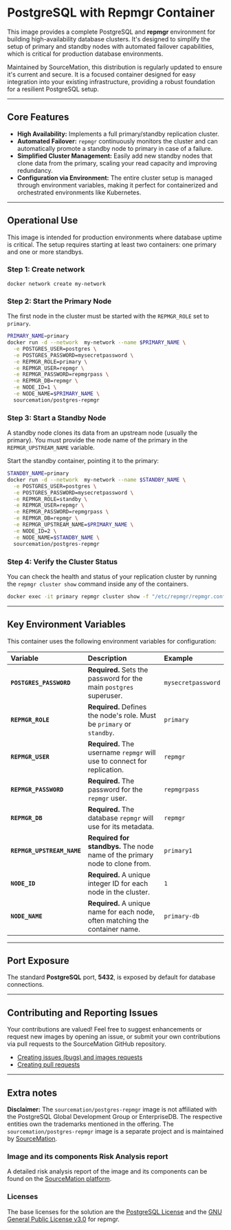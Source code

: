 # PostgreSQL with Repmgr Container

This image provides a complete PostgreSQL and **repmgr** environment for building high-availability database clusters. It's designed to simplify the setup of primary and standby nodes with automated failover capabilities, which is critical for production database environments.

Maintained by SourceMation, this distribution is regularly updated to ensure it's current and secure. It is a focused container designed for easy integration into your existing infrastructure, providing a robust foundation for a resilient PostgreSQL setup.

-----

## Core Features

  * **High Availability:** Implements a full primary/standby replication cluster.
  * **Automated Failover:** `repmgr` continuously monitors the cluster and can automatically promote a standby node to primary in case of a failure.
  * **Simplified Cluster Management:** Easily add new standby nodes that clone data from the primary, scaling your read capacity and improving redundancy.
  * **Configuration via Environment:** The entire cluster setup is managed through environment variables, making it perfect for containerized and orchestrated environments like Kubernetes.

-----

## Operational Use

This image is intended for production environments where database uptime is critical. The setup requires starting at least two containers: one primary and one or more standbys.

### Step 1: Create network
```
docker network create my-network
```

### Step 2: Start the Primary Node

The first node in the cluster must be started with the `REPMGR_ROLE` set to `primary`.

```bash
PRIMARY_NAME=primary
docker run -d --network  my-network --name $PRIMARY_NAME \
  -e POSTGRES_USER=postgres \
  -e POSTGRES_PASSWORD=mysecretpassword \
  -e REPMGR_ROLE=primary \
  -e REPMGR_USER=repmgr \
  -e REPMGR_PASSWORD=repmgrpass \
  -e REPMGR_DB=repmgr \
  -e NODE_ID=1 \
  -e NODE_NAME=$PRIMARY_NAME \
  sourcemation/postgres-repmgr
```

### Step 3: Start a Standby Node

A standby node clones its data from an upstream node (usually the primary). You must provide the node name of the primary in the `REPMGR_UPSTREAM_NAME` variable.

Start the standby container, pointing it to the primary:

```bash
STANDBY_NAME=primary
docker run -d --network  my-network --name $STANDBY_NAME \
  -e POSTGRES_USER=postgres \
  -e POSTGRES_PASSWORD=mysecretpassword \
  -e REPMGR_ROLE=standby \
  -e REPMGR_USER=repmgr \
  -e REPMGR_PASSWORD=repmgrpass \
  -e REPMGR_DB=repmgr \
  -e REPMGR_UPSTREAM_NAME=$PRIMARY_NAME \
  -e NODE_ID=2 \
  -e NODE_NAME=$STANDBY_NAME \
  sourcemation/postgres-repmgr
```

### Step 4: Verify the Cluster Status

You can check the health and status of your replication cluster by running the `repmgr cluster show` command inside any of the containers.

```bash
docker exec -it primary repmgr cluster show -f "/etc/repmgr/repmgr.conf"
```

-----

## Key Environment Variables

This container uses the following environment variables for configuration:

| Variable | Description | Example |
| :--- | :--- | :--- |
| **`POSTGRES_PASSWORD`** | **Required.** Sets the password for the main `postgres` superuser. | `mysecretpassword` |
| **`REPMGR_ROLE`** | **Required.** Defines the node's role. Must be `primary` or `standby`. | `primary` |
| **`REPMGR_USER`** | **Required.** The username `repmgr` will use to connect for replication. | `repmgr` |
| **`REPMGR_PASSWORD`** | **Required.** The password for the `repmgr` user. | `repmgrpass` |
| **`REPMGR_DB`** | **Required.** The database `repmgr` will use for its metadata. | `repmgr` |
| **`REPMGR_UPSTREAM_NAME`** | **Required for standbys.** The node name of the primary node to clone from. | `primary1` |
| **`NODE_ID`** | **Required.** A unique integer ID for each node in the cluster. | `1` |
| **`NODE_NAME`** | **Required.** A unique name for each node, often matching the container name. | `primary-db` |

-----

## Port Exposure

The standard **PostgreSQL** port, **5432**, is exposed by default for database connections.

-----

## Contributing and Reporting Issues

Your contributions are valued\! Feel free to suggest enhancements or request new
images by opening an issue, or submit your own contributions via pull requests
to the SourceMation GitHub repository.

  - [Creating issues (bugs) and images requests](https://github.com/SourceMation/images/issues/new/choose)
  - [Creating pull requests](https://github.com/SourceMation/images/compare)

-----

## Extra notes

**Disclaimer:** The `sourcemation/postgres-repmgr` image is not affiliated with the PostgreSQL Global Development Group or EnterpriseDB. The respective entities own the trademarks mentioned in the offering. The `sourcemation/postgres-repmgr` image is a separate project and is maintained by [SourceMation](https://sourcemation.com).

### Image and its components Risk Analysis report

A detailed risk analysis report of the image and its components can be
found on the [SourceMation
platform](https://www.sourcemation.com/products/b95ab2de-202b-45f2-a2a3-086e64968979/deployments).

### Licenses

The base licenses for the solution are the [PostgreSQL License](https://www.postgresql.org/about/licence/) and the [GNU General Public License v3.0](https://www.gnu.org/licenses/gpl-3.0.en.html) for repmgr.